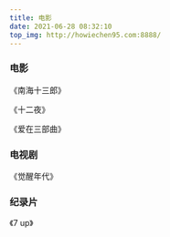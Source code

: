```yaml
---
title: 电影
date: 2021-06-28 08:32:10
top_img: http://howiechen95.com:8888/
---
```


### 电影

《南海十三郎》    

《十二夜》

《爱在三部曲》


### 电视剧

《觉醒年代》


### 纪录片

《7 up》